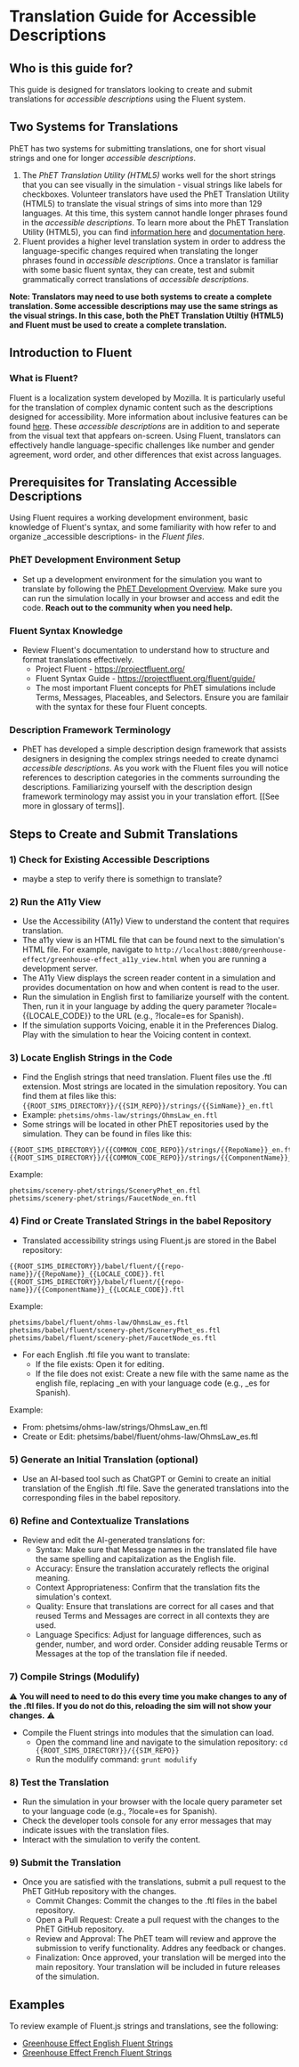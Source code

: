 # Translation Guide for Accessible Descriptions

## Who is this guide for?
This guide is designed for translators looking to create and submit translations for _accessible descriptions_
using the Fluent system.

## Two Systems for Translations 

PhET has two systems for submitting translations, one for short visual strings and one for longer _accessible descriptions_.
1. The _PhET Translation Utility (HTML5)_ works well for the short strings that you can see visually in the simulation - visual strings like labels for checkboxes. Volunteer translators have used the PhET Translation Utility (HTML5) to translate the visual strings of sims into more than 129 languages. At this time, this system cannot handle longer phrases found in the _accessible descriptions_. To learn more about the PhET Translation Utility (HTML5), you can find [information here](https://phet.colorado.edu/en/for-translators) and [documentation here](https://docs.google.com/document/u/1/d/e/2PACX-1vSYc8f01StQ7e2nQWBA38BZfLoqkm6rkn-F9BzTmxdNgazOzFfLDm5RI-3I3IdKccuBFQpFdT2ST5Px/pub).
2. Fluent provides a higher level translation system in order to address the language-specific changes required when translating the longer phrases found in _accessible descriptions_. Once a translator is familiar with some basic fluent syntax, they can create, test and submit grammatically correct translations of _accessible descriptions_.

**Note: Translators may need to use both systems to create a complete translation. Some accessible descriptions may use the same strings as the visual strings. In this case, both the PhET Translation Utiltiy (HTML5) and Fluent must be used to create a complete translation.** 
## Introduction to Fluent

### What is Fluent?
Fluent is a localization system developed by Mozilla.
It is particularly useful for the translation of complex
dynamic content such as the descriptions designed for accessibility.
More information about inclusive features can be found [here](https://phet.colorado.edu/en/inclusive-design/features). 
These _accessible descriptions_ are in addition to and seperate from the visual text that appfears on-screen.  Using Fluent, translators can effectively handle language-specific challenges like number
and gender agreement, word order, and other differences that exist across languages.

## Prerequisites for Translating Accessible Descriptions

Using Fluent requires a working development environment, basic knowledge of Fluent's syntax, and some familiarity with how refer to and organize _accessible descriptions- in the _Fluent files_.

### PhET Development Environment Setup
- Set up a development environment for the simulation you want to translate by following the [PhET Development Overview](https://github.com/phetsims/phet-info/blob/main/doc/phet-development-overview.md).
Make sure you can run the simulation locally in your browser and access and edit the code. **Reach out to the community when you need help.**

### Fluent Syntax Knowledge
- Review Fluent's documentation to understand how to structure and format translations effectively.
  - Project Fluent - https://projectfluent.org/
  - Fluent Syntax Guide - https://projectfluent.org/fluent/guide/
  - The most important Fluent concepts for PhET simulations include Terms, Messages, Placeables, and Selectors. Ensure you are familair with the syntax for these four Fluent concepts.

### Description Framework Terminology 
- PhET has developed a simple description design framework that assists designers in designing the complex strings needed to create dynamci _accessible descriptions_. As you work with the Fluent files you will notice references to description categories in the comments surrounding the descriptions. Familiarizing yourself with the description design framework terminology may assist you in your translation effort. [[See more in glossary of terms]].

## Steps to Create and Submit Translations

### 1) Check for Existing Accessible Descriptions
- maybe a step to verify there is somethign to translate?

### 2) Run the A11y View
- Use the Accessibility (A11y) View to understand the content that requires translation.
- The a11y view is an HTML file that can be found next to the simulation's HTML file. For example, navigate to `http://localhost:8080/greenhouse-effect/greenhouse-effect_a11y_view.html` when you are running a development server.
- The A11y View displays the screen reader content in a simulation and provides documentation on how and when content is read to the user.
- Run the simulation in English first to familiarize yourself with the content. Then, run it in your language by adding the query parameter ?locale={{LOCALE_CODE}} to the URL (e.g., ?locale=es for Spanish).
- If the simulation supports Voicing, enable it in the Preferences Dialog. Play with the simulation to hear the Voicing content in context.

### 3) Locate English Strings in the Code
- Find the English strings that need translation. Fluent files use the .ftl extension. Most strings are located in the simulation repository. You can find them at files like this: `{{ROOT_SIMS_DIRECTORY}}/{{SIM_REPO}}/strings/{{SimName}}_en.ftl`
- Example: `phetsims/ohms-law/strings/OhmsLaw_en.ftl`
- Some strings will be located in other PhET repositories used by the simulation. They can be found in files like this:
```
{{ROOT_SIMS_DIRECTORY}}/{{COMMON_CODE_REPO}}/strings/{{RepoName}}_en.ftl
{{ROOT_SIMS_DIRECTORY}}/{{COMMON_CODE_REPO}}/strings/{{ComponentName}}_en.ftl
```
Example:
```
phetsims/scenery-phet/strings/SceneryPhet_en.ftl
phetsims/scenery-phet/strings/FaucetNode_en.ftl
```

### 4) Find or Create Translated Strings in the babel Repository
- Translated accessibility strings using Fluent.js are stored in the Babel repository:
```
{{ROOT_SIMS_DIRECTORY}}/babel/fluent/{{repo-name}}/{{RepoName}}_{{LOCALE_CODE}}.ftl
{{ROOT_SIMS_DIRECTORY}}/babel/fluent/{{repo-name}}/{{ComponentName}}_{{LOCALE_CODE}}.ftl
```
Example:
```
phetsims/babel/fluent/ohms-law/OhmsLaw_es.ftl
phetsims/babel/fluent/scenery-phet/SceneryPhet_es.ftl
phetsims/babel/fluent/scenery-phet/FaucetNode_es.ftl
```
- For each English .ftl file you want to translate:
  - If the file exists: Open it for editing.
  - If the file does not exist: Create a new file with the same name as the english file, replacing _en with your language code (e.g., _es for Spanish).

Example:
  - From: phetsims/ohms-law/strings/OhmsLaw_en.ftl
  - Create or Edit: phetsims/babel/fluent/ohms-law/OhmsLaw_es.ftl

### 5) Generate an Initial Translation (optional)
- Use an AI-based tool such as ChatGPT or Gemini to create an initial translation of the English .ftl file. Save the generated translations into the corresponding files in the babel repository.

### 6) Refine and Contextualize Translations
- Review and edit the AI-generated translations for:
  - Syntax: Make sure that Message names in the translated file have the same spelling and capitalization as the English file.
  - Accuracy: Ensure the translation accurately reflects the original meaning.
  - Context Appropriateness: Confirm that the translation fits the simulation's context.
  - Quality: Ensure that translations are correct for all cases and that reused Terms and Messages are correct in all contexts they are used.
  - Language Specifics: Adjust for language differences, such as gender, number, and word order. Consider adding reusable Terms or Messages at the top of the translation file if needed.

### 7) Compile Strings (Modulify)
⚠️ **You will need to need to do this every time you make changes to any of the .ftl files.
If you do not do this, reloading the sim will not show your changes.** ⚠️
- Compile the Fluent strings into modules that the simulation can load.
  - Open the command line and navigate to the simulation repository: `cd {{ROOT_SIMS_DIRECTORY}}/{{SIM_REPO}}`
  - Run the modulify command: `grunt modulify`

### 8) Test the Translation
  - Run the simulation in your browser with the locale query parameter set to your language code (e.g., ?locale=es for Spanish).
  - Check the developer tools console for any error messages that may indicate issues with the translation files.
  - Interact with the simulation to verify the content.

### 9) Submit the Translation
  - Once you are satisfied with the translations, submit a pull request to the PhET GitHub repository with the changes.
    - Commit Changes: Commit the changes to the .ftl files in the babel repository.
    - Open a Pull Request: Create a pull request with the changes to the PhET GitHub repository.
    - Review and Approval: The PhET team will review and approve the submission to verify functionality. Addres any feedback or changes.
    - Finalization: Once approved, your translation will be merged into the main repository. Your translation will be included in future releases of the simulation.

## Examples

To review example of Fluent.js strings and translations, see the following:
- [Greenhouse Effect English Fluent Strings](https://github.com/phetsims/greenhouse-effect/tree/main/strings)
- [Greenhouse Effect French Fluent Strings](https://github.com/phetsims/babel/blob/main/fluent/greenhouse-effect)